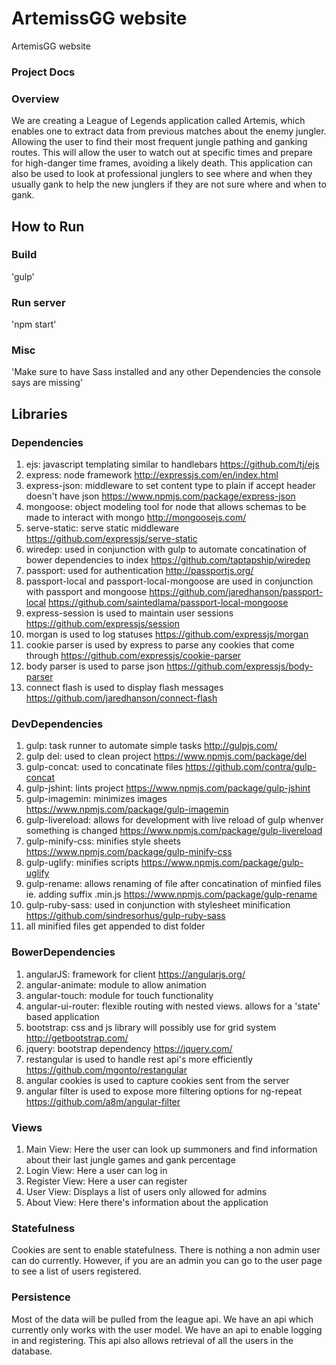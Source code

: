 # ArtemissGG website
ArtemisGG website 

### Project Docs



### Overview
We are creating a League of Legends application called Artemis, which enables one to extract data from previous matches about the enemy jungler. Allowing the user to find their most frequent jungle pathing and ganking routes. This will allow the user to watch out at specific times and prepare for high-danger time frames, avoiding a likely death. This application can also be used to look at professional junglers to see where and when they usually gank to help the new junglers if they are not sure where and when to gank.

## How to Run
### Build
'gulp'
### Run server
'npm start'
### Misc
'Make sure to have Sass installed and any other Dependencies the console says are missing'

## Libraries
### Dependencies
1. ejs: javascript templating similar to handlebars  https://github.com/tj/ejs
2. express: node framework http://expressjs.com/en/index.html
3. express-json: middleware to set content type to plain if accept header doesn't have json https://www.npmjs.com/package/express-json
4. mongoose: object modeling tool for node that allows schemas to be made to interact with mongo http://mongoosejs.com/
5. serve-static: serve static middleware https://github.com/expressjs/serve-static
6. wiredep: used in conjunction with gulp to automate concatination of bower dependencies to index https://github.com/taptapship/wiredep
7. passport: used for authentication http://passportjs.org/
8. passport-local and passport-local-mongoose are used in conjunction with passport and mongoose https://github.com/jaredhanson/passport-local https://github.com/saintedlama/passport-local-mongoose
9. express-session is used to maintain user sessions https://github.com/expressjs/session
10. morgan is used to log statuses https://github.com/expressjs/morgan
11. cookie parser is used by express to parse any cookies that come through https://github.com/expressjs/cookie-parser
12. body parser is used to parse json https://github.com/expressjs/body-parser
13. connect flash is used to display flash messages https://github.com/jaredhanson/connect-flash
 
### DevDependencies
1. gulp: task runner to automate simple tasks http://gulpjs.com/
2. gulp del: used to clean project https://www.npmjs.com/package/del
3. gulp-concat: used to concatinate files https://github.com/contra/gulp-concat
4. gulp-jshint: lints project https://www.npmjs.com/package/gulp-jshint
5. gulp-imagemin: minimizes images https://www.npmjs.com/package/gulp-imagemin
6. gulp-livereload: allows for development with live reload of gulp whenver something is changed https://www.npmjs.com/package/gulp-livereload
7. gulp-minify-css: minifies style sheets https://www.npmjs.com/package/gulp-minify-css
8. gulp-uglify: minifies scripts https://www.npmjs.com/package/gulp-uglify
9. gulp-rename: allows renaming of file after concatination of minfied files ie. adding suffix .min.js https://www.npmjs.com/package/gulp-rename
10. gulp-ruby-sass: used in conjunction with stylesheet minification https://github.com/sindresorhus/gulp-ruby-sass
11. all minified files get appended to dist folder

### BowerDependencies
1. angularJS: framework for client https://angularjs.org/
2. angular-animate: module to allow animation
3. angular-touch: module for touch functionality
4. angular-ui-router: flexible routing with nested views. allows for a 'state' based application
5. bootstrap: css and js library will possibly use for grid system http://getbootstrap.com/
6. jquery: bootstrap dependency https://jquery.com/
7. restangular is used to handle rest api's more efficiently https://github.com/mgonto/restangular
8. angular cookies is used to capture cookies sent from the server
9. angular filter is used to expose more filtering options for ng-repeat https://github.com/a8m/angular-filter

### Views
1. Main View: Here the user can look up summoners and find information about their last jungle games and gank percentage
2. Login View: Here a user can log in
3. Register View: Here a user can register
4. User View: Displays a list of users only allowed for admins
5. About View: Here there's information about the application

### Statefulness
Cookies are sent to enable statefulness. There is nothing a non admin user can do currently. However, if you are an admin you can go to the user page to see a list of users registered.

### Persistence
Most of the data will be pulled from the league api. We have an api which currently only works with the user model. We have an api to enable logging in and registering. This api also allows retrieval of all the users in the database.
